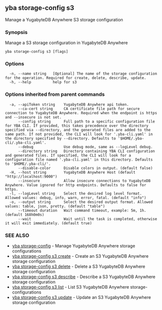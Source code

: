 ## yba storage-config s3

Manage a YugabyteDB Anywhere S3 storage configuration

### Synopsis

Manage a S3 storage configuration in YugabyteDB Anywhere

```
yba storage-config s3 [flags]
```

### Options

```
  -n, --name string   [Optional] The name of the storage configuration for the operation. Required for create, delete, describe, update.
  -h, --help          help for s3
```

### Options inherited from parent commands

```
  -a, --apiToken string    YugabyteDB Anywhere api token.
      --ca-cert string     CA certificate file path for secure connection to YugabyteDB Anywhere. Required when the endpoint is https and --insecure is not set.
      --config string      Full path to a specific configuration file for YBA CLI. If provided, this takes precedence over the directory specified via --directory, and the generated files are added to the same path. If not provided, the CLI will look for '.yba-cli.yaml' in the directory specified by --directory. Defaults to '$HOME/.yba-cli/.yba-cli.yaml'.
      --debug              Use debug mode, same as --logLevel debug.
      --directory string   Directory containing YBA CLI configuration and generated files. If specified, the CLI will look for a configuration file named '.yba-cli.yaml' in this directory. Defaults to '$HOME/.yba-cli/'.
      --disable-color      Disable colors in output. (default false)
  -H, --host string        YugabyteDB Anywhere Host (default "http://localhost:9000")
      --insecure           Allow insecure connections to YugabyteDB Anywhere. Value ignored for http endpoints. Defaults to false for https.
  -l, --logLevel string    Select the desired log level format. Allowed values: debug, info, warn, error, fatal. (default "info")
  -o, --output string      Select the desired output format. Allowed values: table, json, pretty. (default "table")
      --timeout duration   Wait command timeout, example: 5m, 1h. (default 168h0m0s)
      --wait               Wait until the task is completed, otherwise it will exit immediately. (default true)
```

### SEE ALSO

* [yba storage-config](yba_storage-config.md)	 - Manage YugabyteDB Anywhere storage configurations
* [yba storage-config s3 create](yba_storage-config_s3_create.md)	 - Create an S3 YugabyteDB Anywhere storage configuration
* [yba storage-config s3 delete](yba_storage-config_s3_delete.md)	 - Delete a S3 YugabyteDB Anywhere storage configuration
* [yba storage-config s3 describe](yba_storage-config_s3_describe.md)	 - Describe a S3 YugabyteDB Anywhere storage configuration
* [yba storage-config s3 list](yba_storage-config_s3_list.md)	 - List S3 YugabyteDB Anywhere storage-configurations
* [yba storage-config s3 update](yba_storage-config_s3_update.md)	 - Update an S3 YugabyteDB Anywhere storage configuration

